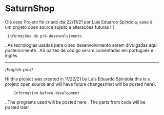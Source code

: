 # SaturnShop
  Olá esse Projeto foi criado dia 22/11/21 por Luis Eduardo Spindola, esse é um projeto open source sujeito a alterações futuras !!!
  
     Informações de pré-desenvolvimento

. As tecnologias usadas para o seu desenvolvimento seram divulgadas aqui posteriormente 
. AS partes de código seram comentadas em português e inglês. 


-----------------------------------------------------------------------

/*English-part*/

Hi this project was created in 11/22/21 by Luis Eduardo Spindola,this is a projetc open source and will have future changes(that will be posted here).

        Information before development

. The programs used will be posted here
. The parts from code will be posted later
